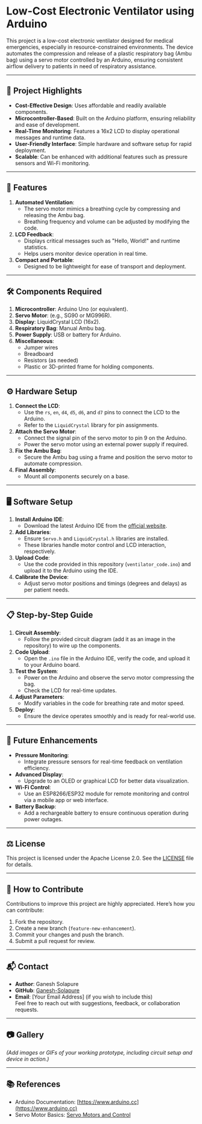 # Low-Cost Electronic Ventilator using Arduino

This project is a low-cost electronic ventilator designed for medical emergencies, especially in resource-constrained environments. The device automates the compression and release of a plastic respiratory bag (Ambu bag) using a servo motor controlled by an Arduino, ensuring consistent airflow delivery to patients in need of respiratory assistance.

---

## 🌟 **Project Highlights**
- **Cost-Effective Design**: Uses affordable and readily available components.
- **Microcontroller-Based**: Built on the Arduino platform, ensuring reliability and ease of development.
- **Real-Time Monitoring**: Features a 16x2 LCD to display operational messages and runtime data.
- **User-Friendly Interface**: Simple hardware and software setup for rapid deployment.
- **Scalable**: Can be enhanced with additional features such as pressure sensors and Wi-Fi monitoring.

---

## 📃 **Features**
1. **Automated Ventilation**:
   - The servo motor mimics a breathing cycle by compressing and releasing the Ambu bag.
   - Breathing frequency and volume can be adjusted by modifying the code.
2. **LCD Feedback**:
   - Displays critical messages such as "Hello, World!" and runtime statistics.
   - Helps users monitor device operation in real time.
3. **Compact and Portable**:
   - Designed to be lightweight for ease of transport and deployment.

---

## 🛠️ **Components Required**
1. **Microcontroller**: Arduino Uno (or equivalent).
2. **Servo Motor**: (e.g., SG90 or MG996R).
3. **Display**: LiquidCrystal LCD (16x2).
4. **Respiratory Bag**: Manual Ambu bag.
5. **Power Supply**: USB or battery for Arduino.
6. **Miscellaneous**:
   - Jumper wires
   - Breadboard
   - Resistors (as needed)
   - Plastic or 3D-printed frame for holding components.

---

## ⚙️ **Hardware Setup**
1. **Connect the LCD**:
   - Use the `rs`, `en`, `d4`, `d5`, `d6`, and `d7` pins to connect the LCD to the Arduino.
   - Refer to the `LiquidCrystal` library for pin assignments.
2. **Attach the Servo Motor**:
   - Connect the signal pin of the servo motor to pin 9 on the Arduino.
   - Power the servo motor using an external power supply if required.
3. **Fix the Ambu Bag**:
   - Secure the Ambu bag using a frame and position the servo motor to automate compression.
4. **Final Assembly**:
   - Mount all components securely on a base.

---

## 🖥️ **Software Setup**
1. **Install Arduino IDE**:
   - Download the latest Arduino IDE from the [official website](https://www.arduino.cc/en/software).
2. **Add Libraries**:
   - Ensure `Servo.h` and `LiquidCrystal.h` libraries are installed.
   - These libraries handle motor control and LCD interaction, respectively.
3. **Upload Code**:
   - Use the code provided in this repository (`ventilator_code.ino`) and upload it to the Arduino using the IDE.
4. **Calibrate the Device**:
   - Adjust servo motor positions and timings (degrees and delays) as per patient needs.

---

## 📋 **Step-by-Step Guide**
1. **Circuit Assembly**:
   - Follow the provided circuit diagram (add it as an image in the repository) to wire up the components.
2. **Code Upload**:
   - Open the `.ino` file in the Arduino IDE, verify the code, and upload it to your Arduino board.
3. **Test the System**:
   - Power on the Arduino and observe the servo motor compressing the bag.
   - Check the LCD for real-time updates.
4. **Adjust Parameters**:
   - Modify variables in the code for breathing rate and motor speed.
5. **Deploy**:
   - Ensure the device operates smoothly and is ready for real-world use.

---

## 🚀 **Future Enhancements**
- **Pressure Monitoring**:
  - Integrate pressure sensors for real-time feedback on ventilation efficiency.
- **Advanced Display**:
  - Upgrade to an OLED or graphical LCD for better data visualization.
- **Wi-Fi Control**:
  - Use an ESP8266/ESP32 module for remote monitoring and control via a mobile app or web interface.
- **Battery Backup**:
  - Add a rechargeable battery to ensure continuous operation during power outages.

---

## ⚖️ **License**
This project is licensed under the Apache License 2.0. See the [LICENSE](./LICENSE) file for details.

---

## 🤝 **How to Contribute**
Contributions to improve this project are highly appreciated. Here’s how you can contribute:
1. Fork the repository.
2. Create a new branch (`feature-new-enhancement`).
3. Commit your changes and push the branch.
4. Submit a pull request for review.

---

## 📬 **Contact**
- **Author**: Ganesh Solapure  
- **GitHub**: [Ganesh-Solapure](https://github.com/Ganesh-Solapure)  
- **Email**: [Your Email Address] (if you wish to include this)  
Feel free to reach out with suggestions, feedback, or collaboration requests.

---

## 📷 **Gallery**
_(Add images or GIFs of your working prototype, including circuit setup and device in action.)_

---

## 📚 **References**
- Arduino Documentation: [https://www.arduino.cc](https://www.arduino.cc)
- Servo Motor Basics: [Servo Motors and Control](https://en.wikipedia.org/wiki/Servo_control)

